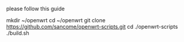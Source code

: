 please follow this guide

mkdir ~/openwrt
cd ~/openwrt
git clone https://github.com/sancome/openwrt-scripts.git
cd ./openwrt-scripts
./build.sh
